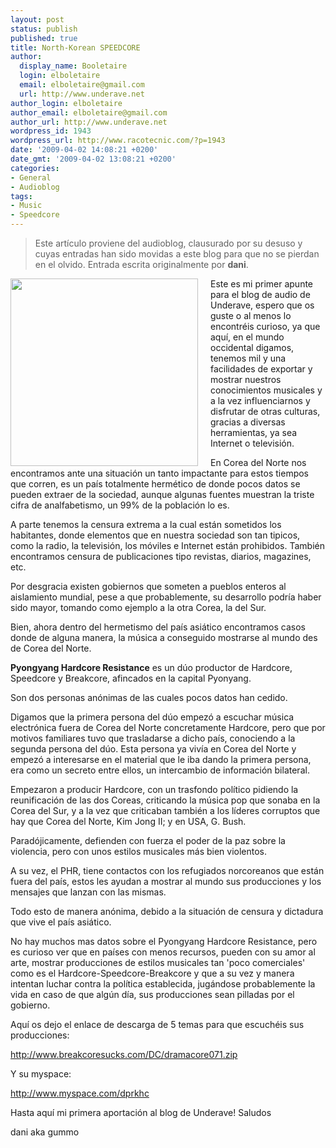 ```yaml
---
layout: post
status: publish
published: true
title: North-Korean SPEEDCORE
author:
  display_name: Booletaire
  login: elboletaire
  email: elboletaire@gmail.com
  url: http://www.underave.net
author_login: elboletaire
author_email: elboletaire@gmail.com
author_url: http://www.underave.net
wordpress_id: 1943
wordpress_url: http://www.racotecnic.com/?p=1943
date: '2009-04-02 14:08:21 +0200'
date_gmt: '2009-04-02 13:08:21 +0200'
categories:
- General
- Audioblog
tags:
- Music
- Speedcore
---
```


> Este artículo proviene del audioblog, clausurado por su desuso y cuyas entradas han sido movidas a este blog para que no se pierdan en el olvido.
Entrada escrita originalmente por **dani**.

<a href="http://www.racotecnic.com/wp-content/uploads/2011/07/pyongyang-hardcore-resistance-corea.jpg"><img class="alignnone size-full wp-image-1944" style="float: left; margin-right: 20px;" title="pyongyang-hardcore-resistance-corea" src="http://www.racotecnic.com/wp-content/uploads/2011/07/pyongyang-hardcore-resistance-corea.jpg" alt="" width="300" height="300" /></a>Este es mi primer apunte para el blog de audio de Underave, espero que os guste o al menos lo encontréis curioso, ya que aquí, en el mundo occidental digamos, tenemos mil y una facilidades de exportar y mostrar nuestros conocimientos musicales y a la vez influenciarnos y disfrutar de otras culturas, gracias a diversas herramientas, ya sea Internet o televisión.

En Corea del Norte nos encontramos ante una situación un tanto impactante para estos tiempos que corren, es un país totalmente hermético de donde pocos datos se pueden extraer de la sociedad, aunque algunas fuentes muestran la triste cifra de analfabetismo, un 99% de la población lo es.

A parte tenemos la censura extrema a la cual están sometidos los habitantes, donde elementos que en nuestra sociedad son tan tipicos, como la radio, la televisión, los móviles e Internet están prohibidos. También encontramos censura de publicaciones tipo revistas, diarios, magazines, etc.

Por desgracia existen gobiernos que someten a pueblos enteros al aislamiento mundial, pese a que probablemente, su desarrollo podría haber sido mayor, tomando como ejemplo a la otra Corea, la del Sur.

Bien, ahora dentro del hermetismo del país asiático encontramos casos donde de alguna manera, la música a conseguido mostrarse al mundo des de Corea del Norte.

**Pyongyang Hardcore Resistance** es un dúo productor de Hardcore, Speedcore y Breakcore, afincados en la capital Pyonyang.

Son dos personas anónimas de las cuales pocos datos han cedido.

Digamos que la primera persona del dúo empezó a escuchar música electrónica fuera de Corea del Norte concretamente Hardcore, pero que por motivos familiares tuvo que trasladarse a dicho país, conociendo a la segunda persona del dúo. Esta persona ya vivía en Corea del Norte y empezó a interesarse en el material que le iba dando la primera persona, era como un secreto entre ellos, un intercambio de información bilateral.

Empezaron a producir Hardcore, con un trasfondo político pidiendo la reunificación de las dos Coreas, criticando la música pop que sonaba en la Corea del Sur, y a la vez que criticaban también a los líderes corruptos que hay que Corea del Norte, Kim Jong II; y en USA, G. Bush.

Paradójicamente, defienden con fuerza el poder de la paz sobre la violencia, pero con unos estilos musicales más bien violentos.

A su vez, el PHR, tiene contactos con los refugiados norcoreanos que están fuera del país, estos les ayudan a mostrar al mundo sus producciones y los mensajes que lanzan con las mismas.

Todo esto de manera anónima, debido a la situación de censura y dictadura que vive el país asiático.

No hay muchos mas datos sobre el Pyongyang Hardcore Resistance, pero es curioso ver que en países con menos recursos, pueden con su amor al arte, mostrar producciones de estilos musicales tan 'poco comerciales' como es el Hardcore-Speedcore-Breakcore y que a su vez y manera intentan luchar contra la política establecida, jugándose probablemente la vida en caso de que algún día, sus producciones sean pilladas por el gobierno.

Aquí os dejo el enlace de descarga de 5 temas para que escuchéis sus producciones:

<a href="http://www.breakcoresucks.com/DC/dramacore071.zip" target="_blank">http://www.breakcoresucks.com/DC/dramacore071.zip</a>

Y su myspace:

<a href="http://www.myspace.com/dprkhc" target="_blank">http://www.myspace.com/dprkhc</a>

Hasta aquí mi primera aportación al blog de Underave! Saludos

dani aka gummo
